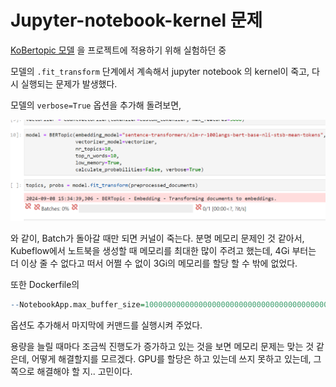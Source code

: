 # Jupyter-notebook-kernel 문제

[KoBertopic 모델](https://github.com/ukairia777/KoBERTopic?tab=readme-ov-file) 을 프로젝트에 적용하기 위해 실험하던 중

모델의 `.fit_transform` 단계에서 계속해서 jupyter notebook 의 kernel이 죽고, 다시 실행되는 문제가 발생했다.

모델의 `verbose=True` 옵션을 추가해 돌려보면,

![alt text](image.png)

와 같이, Batch가 돌아갈 때만 되면 커널이 죽는다. 분명 메모리 문제인 것 같아서, Kubeflow에서 노트북을 생성할 때 메모리를 최대한 많이 주려고 했는데, 4Gi 부터는 더 이상 줄 수 없다고 떠서 어쩔 수 없이 3Gi의 메모리를 할당 할 수 밖에 없었다.

또한 Dockerfile의

```r
--NotebookApp.max_buffer_size=100000000000000000000000000000000000000000000000000000000000000000000000000000
```

옵션도 추가해서 마지막에 커맨드를 실행시켜 주었다.

용량을 늘릴 때마다 조금씩 진행도가 증가하고 있는 것을 보면 메모리 문제는 맞는 것 같은데, 어떻게 해결할지를 모르겠다. GPU를 할당은 하고 있는데 쓰지 못하고 있는데, 그쪽으로 해결해야 할 지.. 고민이다.
